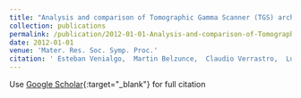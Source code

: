 ```yaml
---
title: "Analysis and comparison of Tomographic Gamma Scanner (TGS) architectures for nuclear waste characterization systems"
collection: publications
permalink: /publication/2012-01-01-Analysis-and-comparison-of-Tomographic-Gamma-Scanner-TGS-architectures-for-nuclear-waste-characterization-systems
date: 2012-01-01
venue: 'Mater. Res. Soc. Symp. Proc.'
citation: ' Esteban Venialgo,  Martin Belzunce,  Claudio Verrastro,  Lucio Garbino,  Elias {Da Ponte},  Juan Alarc{\&apos;{o}}n,  Augusto Carimatto,  Daniel Estryk,  Isabel Prieto, &quot;Analysis and comparison of Tomographic Gamma Scanner (TGS) architectures for nuclear waste characterization systems.&quot; Mater. Res. Soc. Symp. Proc., 2012.'
---
```

Use [Google Scholar](https://scholar.google.com/scholar?q=Analysis+and+comparison+of+Tomographic+Gamma+Scanner+(TGS)+architectures+for+nuclear+waste+characterization+systems){:target="_blank"} for full citation